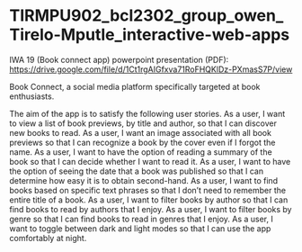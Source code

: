 # TIRMPU902_bcl2302_group_owen_Tirelo-Mputle_interactive-web-apps

IWA 19 (Book connect app) powerpoint presentation (PDF): https://drive.google.com/file/d/1Ct1rgAIGfxva71RoFHQKlDz-PXmasS7P/view

Book Connect, a social media platform specifically targeted at book enthusiasts.

The aim of the app is to satisfy the following user stories.
As a user, I want to view a list of book previews, by title and author, so that I can discover new books to read.
As a user, I want an image associated with all book previews so that I can recognize a book by the cover even if I forgot the name.
As a user, I want to have the option of reading a summary of the book so that I can decide whether I want to read it.
As a user, I want to have the option of seeing the date that a book was published so that I can determine how easy it is to obtain second-hand.
As a user, I want to find books based on specific text phrases so that I don’t need to remember the entire title of a book.
As a user, I want to filter books by author so that I can find books to read by authors that I enjoy.
As a user, I want to filter books by genre so that I can find books to read in genres that I enjoy.
As a user, I want to toggle between dark and light modes so that I can use the app comfortably at night.

